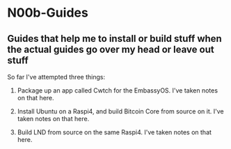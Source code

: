 # N00b-Guides
## Guides that help me to install or build stuff when the actual guides go over my head or leave out stuff

So far I've attempted three things:

1) Package up an app called Cwtch for the EmbassyOS. I've taken notes on that here.

2) Install Ubuntu on a Raspi4, and build Bitcoin Core from source on it. I've taken notes on that here.

3) Build LND from source on the same Raspi4. I've taken notes on that here.